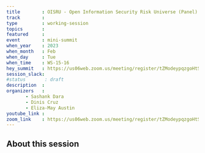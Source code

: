 ```yaml
---
title        : OISRU - Open Information Security Risk Universe (Panel)
track        :
type         : working-session
topics       :
featured     :
event        : mini-summit
when_year    : 2023
when_month   : Feb
when_day     : Tue
when_time    : WS-15-16
hey_summit   : https://us06web.zoom.us/meeting/register/tZModeypqzgoHtSdQvwXCx0kvCjv7IPZ-9zg
session_slack:
#status       : draft
description  :
organizers   :
       - Sashank Dara
       - Dinis Cruz
       - Eliza-May Austin
youtube_link :
zoom_link    : https://us06web.zoom.us/meeting/register/tZModeypqzgoHtSdQvwXCx0kvCjv7IPZ-9zg
---
```


## About this session
